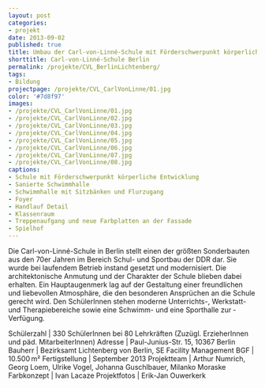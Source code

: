 ```yaml
---
layout: post
categories:
- projekt
date: 2013-09-02
published: true
title: Umbau der Carl-von-Linné-Schule mit Förderschwerpunkt körperliche und motorische Entwicklung
shorttitle: Carl-von-Linné-Schule Berlin
permalink: /projekte/CVL_BerlinLichtenberg/
tags: 
- Bildung
projectpage: /projekte/CVL_CarlVonLinne/01.jpg 
color: '#7d8f97'
images:
- /projekte/CVL_CarlVonLinne/01.jpg
- /projekte/CVL_CarlVonLinne/02.jpg
- /projekte/CVL_CarlVonLinne/03.jpg
- /projekte/CVL_CarlVonLinne/04.jpg
- /projekte/CVL_CarlVonLinne/05.jpg
- /projekte/CVL_CarlVonLinne/06.jpg
- /projekte/CVL_CarlVonLinne/07.jpg
- /projekte/CVL_CarlVonLinne/08.jpg
captions:
- Schule mit Förderschwerpunkt körperliche Entwicklung
- Sanierte Schwimmhalle
- Schwimmhalle mit Sitzbänken und Flurzugang
- Foyer
- Handlauf Detail
- Klassenraum
- Treppenaufgang und neue Farbplatten an der Fassade
- Spielhof
---
```

Die Carl-von-Linné-Schule in Berlin stellt einen der größten Sonderbauten aus den 70er Jahren im Bereich Schul- und Sportbau der DDR dar. Sie wurde bei laufendem Betrieb instand gesetzt und modernisiert. Die architektonische Anmutung und der Charakter der Schule blieben dabei erhalten. Ein Hauptaugenmerk lag auf der Gestaltung einer freundlichen und liebevollen Atmosphäre, die den besonderen Ansprüchen an die Schule gerecht wird. Den SchülerInnen stehen moderne Unterrichts-, Werkstatt- und Therapiebereiche sowie eine Schwimm- und eine Sporthalle zur ­Verfügung.

Schülerzahl 	|	330 SchülerInnen bei 80 Lehrkräften (Zuzügl. ErzieherInnen und päd. MitarbeiterInnen)
Adresse			|	Paul-Junius-Str. 15, 10367 Berlin
Bauherr			|	Bezirksamt Lichtenberg von Berlin, SE Facility Management
BGF				|	10.500 m²
Fertigstellung	|	September 2013
Projektteam		|	Arthur Numrich, Georg Loem, Ulrike Vogel, Johanna Guschlbauer, Milanko Moraske
Farbkonzept		|	Ivan Lacaze
Projektfotos	|	Erik-Jan Ouwerkerk